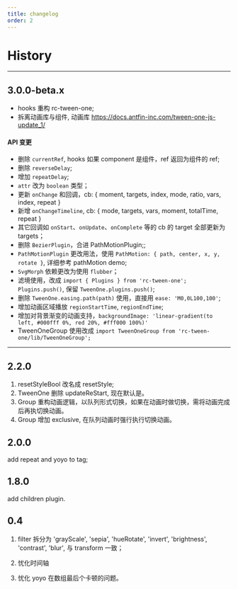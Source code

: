 ```yaml
---
title: changelog
order: 2
---
```


# History

---

## 3.0.0-beta.x

- hooks 重构 rc-tween-one;
- 拆离动画库与组件, 动画库 https://docs.antfin-inc.com/tween-one-js-update_1/

#### API 变更

- 删除 `currentRef`, hooks 如果 component 是组件，ref 返回为组件的 ref;
- 删除 `reverseDelay`;
- 增加 `repeatDelay`;
- `attr` 改为 `boolean` 类型；
- 更新 `onChange` 和回调，cb: { moment, targets, index, mode, ratio, vars, index, repeat }
- 新增 `onChangeTimeline`, cb: { mode, targets, vars, moment, totalTime, repeat }
- 其它回调如 `onStart`、`onUpdate`、`onComplete` 等的 cb 的 target 全部更新为 targets；
- 删除 `BezierPlugin`，合进 PathMotionPlugin;;
- `PathMotionPlugin` 更改用法，使用 `PathMotion: { path, center, x, y, rotate }`, 详细参考 pathMotion demo;
- `SvgMorph` 依赖更改为使用 `flubber`；
- 滤境使用，改成 `import { Plugins } from 'rc-tween-one'; Plugins.push()`, 保留 `TweenOne.plugins.push()`;
- 删除 `TweenOne.easing.path(path)` 使用，直接用 `ease: 'M0,0L100,100'`;
- 增加动画区域播放 `regionStartTime`, `regionEndTime`;
- 增加对背景渐变的动画支持，`backgroundImage: 'linear-gradient(to left, #000fff 0%, red 20%, #fff000 100%)'`
- TweenOneGroup 使用改成 `import TweenOneGroup from 'rc-tween-one/lib/TweenOneGroup';`
---

## 2.2.0

1. resetStyleBool 改名成 resetStyle;
2. TweenOne 删除 updateReStart, 现在默认是。
3. Group 重构动画逻辑，以队列形式切换，如果在动画时做切换，需将动画完成后再执切换动画。
4. Group 增加 exclusive, 在队列动画时强行执行切换动画。

## 2.0.0

add repeat and yoyo to tag;

## 1.8.0

add children plugin.

## 0.4

1. filter 拆分为 'grayScale', 'sepia', 'hueRotate', 'invert', 'brightness', 'contrast', 'blur', 与 transform 一致；

2. 忧化时间轴

3. 忧化 yoyo 在数组最后个卡顿的问题。
